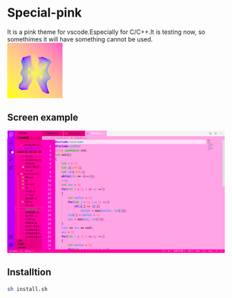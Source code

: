 # Special-pink
It is a pink theme for vscode.Especially for C/C++.It is testing now, so somethimes it will have something cannot be used.\
![icon](./assets/icon.png)
## Screen example
![example](./assets/example.png)
## Installtion
``` bash
sh install.sh
```
